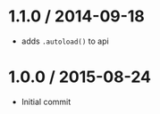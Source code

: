 
1.1.0 / 2014-09-18
==================

 * adds `.autoload()` to api

1.0.0 / 2015-08-24
==================

 * Initial commit
